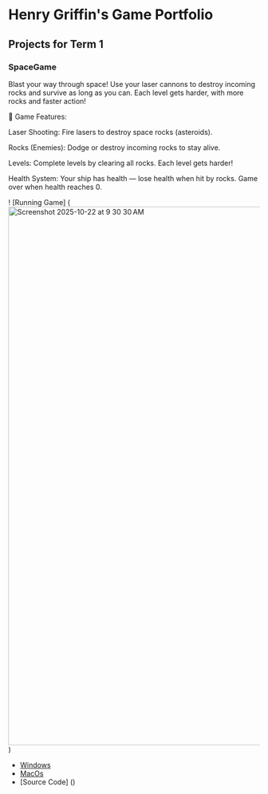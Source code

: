 # Henry Griffin's Game Portfolio

## Projects for Term 1

### SpaceGame

Blast your way through space! Use your laser cannons to destroy incoming rocks and survive as long as you can. Each level gets harder, with more rocks and faster action!

🔫 Game Features:

Laser Shooting: Fire lasers to destroy space rocks (asteroids).

Rocks (Enemies): Dodge or destroy incoming rocks to stay alive.

Levels: Complete levels by clearing all rocks. Each level gets harder!

Health System: Your ship has health — lose health when hit by rocks. Game over when health reaches 0.


! [Running Game] (<img width="1920" height="1080" alt="Screenshot 2025-10-22 at 9 30 30 AM" src="https://github.com/user-attachments/assets/dbf2ba77-3fe4-4a90-8b08-9f66d0f41f37" />)

* [Windows]()
* [MacOs]()
* [Source Code] ()
